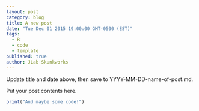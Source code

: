```yaml
---
layout: post
category: blog
title: A new post
date: "Tue Dec 01 2015 19:00:00 GMT-0500 (EST)"
tags: 
  - R
  - code
  - template
published: true
author: JLab Skunkworks
---
```



Update title and date above, then save to YYYY-MM-DD-name-of-post.md.

Put your post contents here.

```R
print("And maybe some code!")
```
